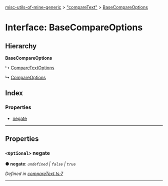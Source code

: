 [misc-utils-of-mine-generic](../README.md) > ["compareText"](../modules/_comparetext_.md) > [BaseCompareOptions](../interfaces/_comparetext_.basecompareoptions.md)

# Interface: BaseCompareOptions

## Hierarchy

**BaseCompareOptions**

↳  [CompareTextOptions](_comparetext_.comparetextoptions.md)

↳  [CompareOptions](_comparetext_.compareoptions.md)

## Index

### Properties

* [negate](_comparetext_.basecompareoptions.md#negate)

---

## Properties

<a id="negate"></a>

### `<Optional>` negate

**● negate**: *`undefined` \| `false` \| `true`*

*Defined in [compareText.ts:7](https://github.com/cancerberoSgx/misc-utils-of-mine/blob/999a52b/misc-utils-of-mine-generic/src/compareText.ts#L7)*

___

